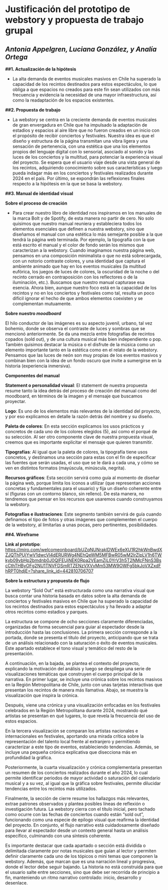 # Justificación del prototipo de webstory y propuesta de trabajo grupal  

## *Antonia Appelgren, Luciana González, y Analía Ortega*

 

**##1. Actualización de la hipótesis**  

- La alta demanda de eventos musicales masivos en Chile ha superado la capacidad de los recintos destinados para estos espectáculos, lo que obliga a que espacios no creados para este fin sean utilizados con más frecuencia y evidencia la necesidad de una mayor infraestructura, así como la readaptación de los espacios existentes. 

**##2. Propuesta de trabajo**  

- La webstory se centra en la creciente demanda de eventos musicales de gran envergadura en Chile que ha impulsado la adaptación de estadios y espacios al aire libre que no fueron creados en un inicio con el propósito de recibir conciertos y festivales. Nuestra idea es que el diseño y estructura de la página transmitan una vibra ligera y una sensación de pertenencia, con una estética que una los elementos propios del lenguaje digital con lo sensorial, asociado al sonido y las luces de los conciertos y la multitud, para potenciar la experiencia visual del proyecto. Se espera que el usuario viaje desde una vista general de los recintos, adquiriendo conocimiento sobre sus características y luego pueda indagar más en los conciertos y festivales realizados durante 2024 en el país. Por último, se expondrán las reflexiones finales respecto a la hipótesis en la que se basa la webstory. 

**##3. Manual de identidad visual**  

**Sobre el proceso de creación** 

- Para crear nuestro libro de identidad nos inspiramos en los manuales de la marca Bolt y de Spotify, de esta manera no partir de cero. No solo quisimos que nuestro manual reuniera y estableciera todos los elementos esenciales que definen a nuestra webstory, sino que diseñamos el manual con una estética lo más semejante posible a la que tendrá la página web terminada. Por ejemplo, la tipografía con la que está escrito el manual y el color de fondo serán los mismos que caracterizan a la webstory. Cuando imaginamos nuestra página web, pensamos en una composición minimalista o que no está sobrecargada, con un notorio contraste colores, y una identidad que captura el ambiente animado que hay en los eventos musicales (la multitud eufórica, los juegos de luces de colores, la oscuridad de la noche o del recinto cerrado en contraposición con los reflectores o de la iluminación, etc.). Buscamos que nuestro manual capturase esa esencia. Ahora bien, aunque nuestro foco está en la capacidad de los recintos y no en los conciertos y festivales como tal, resulta un poco difícil ignorar el hecho de que ambos elementos coexisten y se complementan mutuamente. 

**Sobre nuestro *moodboard*** 

El hilo conductor de las imágenes es su aspecto juvenil, urbano, tal vez bohemio, donde se observa el contraste de luces y sombras que se mencionó anteriormente. Se da una mezcla entre fotografías de recintos copados (sold out), y de una cultura musical más bien independiente o pop. También quisimos destacar la música o el disfrute de la música como un elemento importante tanto en la estética como en el relato de la webstory. Pensamos que las luces de neón son muy propias de los eventos masivos y combinan bien con la idea de un fondo oscuro que invite a sumergirse en la historia (experiencia inmersiva).  

**Componentes del manual** 

**Statement o personalidad visual**: El statement de nuestra propuesta resume tanto la idea detrás del proceso de creación del manual como del moodboard, en términos de la imagen y el mensaje que buscamos proyectar.  

**Logo**: Es uno de los elementos más relevantes de la identidad del proyecto, y por eso explicamos en detalle la razón detrás del nombre y su diseño.  

**Paleta de colores**: En esta sección explicamos los usos prácticos y concretos de cada uno de los colores elegidos (5), así como el porqué de su selección. Al ser otro componente clave de nuestra propuesta visual, creemos que es importante explicitar el mensaje que quieren transmitir.  

**Tipografías**: Al igual que la paleta de colores, la tipografía tiene usos concretos, y destinamos una sección para estas con el fin de especificar las fuentes que serán usadas, el uso que se le dará a cada una, y cómo se ven en distintos formatos (mayúscula, minúscula, negrita).  

**Recursos gráficos**: Esta sección servirá como guía al momento de diseñar la página web, porque limita los iconos a utilizar (que representan acciones concretas y fundamentales para el usuario) y fija un diseño coherente entre sí (figuras con un contorno blanco, sin relleno). De esta manera, no tendremos que pensar en los recursos que usaremos cuando construyamos la webstory.  

**Fotografías e ilustraciones**: Este segmento también servirá de guía cuando definamos el tipo de fotos y otras imágenes que complementen el cuerpo de la webstory, al limitarlas a unas pocas, pero pertinentes, posibilidades.  


**##4. Wireframe** 

**Link al prototipo**: https://miro.com/welcomeonboard/bUZqNUNraklDWEx6eXU1R2hkWnBwdXZJQThPUjYwV1dwcVl4dERURWg4NEhQeWM5MFBwR05wM2IrZlpLV1h6TWkyb09vbHp2bmdnb0J0QlFEUjNEK0Rpa2VEamZjL0YrV3h5T2NMcFNnS3BscCthTHByOFg2NU1TNVFDSmRTZENzVXVvMm53MW9OWFg5bkJoVXZxdFhRPT0hdjE=?share_link_id=442810706707 

**Sobre la estructura y propuesta de flujo** 

La webstory “Sold Out” está estructurada como una narrativa visual que busca contar una historia basada en datos sobre la alta demanda de conciertos y festivales masivos en Chile que ha superado la capacidad de los recintos destinados para estos espectáculos y ha llevado a adaptar otros recintos como estadios y parques. 

La estructura se compone de ocho secciones claramente diferenciadas, organizadas de forma secuencial para guiar al espectador desde la introducción hasta las conclusiones. La primera sección corresponde a la portada, donde se presenta el título del proyecto, anticipando que se trata de un análisis relacionado con la saturación o éxito de eventos musicales. Este apartado establece el tono visual y temático del resto de la presentación. 

A continuación, en la bajada, se plantea el contexto del proyecto, explicando la motivación del análisis y luego se despliega una serie de visualizaciones temáticas que construyen el cuerpo principal de la narrativa. En primer lugar, se incluye una crónica sobre los recintos masivos en la Región Metropolitana de Chile, junto con unas tarjetas interactivas que presentan los recintos de manera más llamativa. Abajo, se muestra la visualización que inspira la crónica. 

Después, viene una crónica y una visualización enfocadas en los festivales celebrados en la Región Metropolitana durante 2024, mostrando qué artistas se presentan en qué lugares, lo que revela la frecuencia del uso de estos espacios. 

En la tercera visualización se comparan los artistas nacionales e internacionales en festivales, aportando una mirada crítica sobre la representación del talento local frente al extranjero y permitiendo caracterizar a este tipo de eventos, estableciendo tendencias. Además, se incluye una pequeña crónica explicativa que disecciona más en profundidad la gráfica. 

Posteriormente, la cuarta visualización y crónica complementaria presentan un resumen de los conciertos realizados durante el año 2024, lo cual permite identificar periodos de mayor actividad o saturación del calendario musical y a su vez, al igual que la gráfica sobre festivales, permite dilucidar tendencias entre los recintos más utilizados.  

Finalmente, la sección de cierre resume los hallazgos más relevantes, extrae patrones observados y plantea posibles líneas de reflexión o investigación futura. La webstory cierra con el título inicial, pero tachado como ocurre con las fechas de conciertos cuando están “sold out”, funcionando como una especie de epílogo visual que reafirma la identidad del proyecto. En conjunto, el flujo narrativo está cuidadosamente diseñado para llevar al espectador desde un contexto general hasta un análisis específico, culminando con una síntesis coherente. 

Es importante destacar que cada apartado o sección está dividida o delimitada claramente por notas musicales que guían al lector y permiten definir claramente cada uno de los tópicos o mini temas que componen la webstory. Además, que marcan que es una narración lineal y progresiva, donde el lector debe seguir bajando. La historia no está construida para que el usuario salte entre secciones, sino que debe ser recorrida de principio a fin, manteniendo un ritmo narrativo controlado: inicio, desarrollo y desenlace.  

 